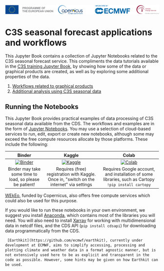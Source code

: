 ![logo](LogoLine_horizon_C3S.png)

# C3S seasonal forecast applications and workflows

This Jupyter Book contains a collection of Jupyter Notebooks related to the C3S seasonal forecast service. This compliments the data tutorials available in the [C3S training Jupyter Book](https://ecmwf-projects.github.io/copernicus-training-c3s/intro.html), by showing how some of the data or graphical products are created, as well as by exploring some additional properties of the data.

1. [Workflows related to graphical products](workflows/prod_workflows.md)
2. [Additional analysis using C3S seasonal data](workflows/extra_analysis.md)

## Running the Notebooks

This Jupyter Book provides practical examples of data processing of C3S seasonal data available from the CDS. The workflows and examples are in the form of [Jupyter Notebooks](https://jupyter.org/). You may use a selection of cloud-based services to run, edit, export or create new notebooks, although some may exceed the free compute resources allocate by those platforms. These include the following:

|Binder|Kaggle|Colab|
|:-:|:-:|:-:|
|[![Binder](https://mybinder.org/badge.svg)](https://mybinder.org/)|[![Kaggle](https://kaggle.com/static/images/open-in-kaggle.svg)](https://www.kaggle.com/code)|[![Colab](https://colab.research.google.com/assets/colab-badge.svg)](https://colab.research.google.com/)|
|Binder may take some time to load, so please be patient!                                           |Requires (free) registration with Kaggle. Once in, "switch on the internet" via settings           |Requires Google account, and installation of some libraries, such as Cartopy `!pip install cartopy`|

[WEkEo](https://www.wekeo.eu/computing), funded by Copernicus, also offers free compute services which could also be used for this purpose.

If you would like to run these notebooks in your own environment, we suggest you install [Anaconda](https://docs.anaconda.com/anaconda/install/), which contains most of the libraries you will need. You will also need to install [Xarray](http://xarray.pydata.org/en/stable/) for working with multidimensional data in netcdf files, and the CDS API (`pip install cdsapi`) for downloading data programmatically from the CDS.

```{note}
 [Earthkit](https://github.com/ecmwf/earthkit), currently under development at ECMWF, aims to simplify accessing, processing and plotting climate and weather data in a format agnostic manner, but is not extensively used here to be as explicit and transparent in the code as possible. However, some hints may be given on how Earthkit can be used. 
```
